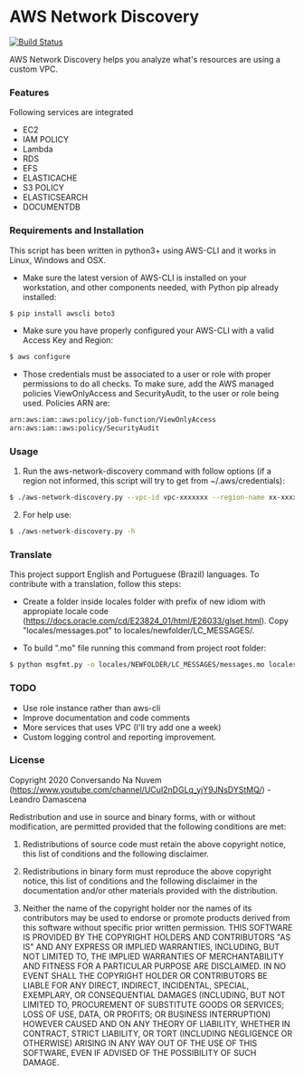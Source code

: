 # AWS Network Discovery

[![Build Status](https://travis-ci.org/joemccann/dillinger.svg?branch=master)](https://travis-ci.org/joemccann/dillinger)

AWS Network Discovery helps you analyze what's resources are using a custom VPC.

### Features

Following services are integrated

  - EC2
  - IAM POLICY
  - Lambda
  - RDS
  - EFS 
  - ELASTICACHE
  - S3 POLICY
  - ELASTICSEARCH
  - DOCUMENTDB

### Requirements and Installation

This script has been written in python3+ using AWS-CLI and it works in Linux, Windows and OSX.

- Make sure the latest version of AWS-CLI is installed on your workstation, and other components needed, with Python pip already installed:

```sh
$ pip install awscli boto3
```

- Make sure you have properly configured your AWS-CLI with a valid Access Key and Region:

```sh
$ aws configure
```

- Those credentials must be associated to a user or role with proper permissions to do all checks. To make sure, add the AWS managed policies ViewOnlyAccess and SecurityAudit, to the user or role being used. Policies ARN are:

```sh
arn:aws:iam::aws:policy/job-function/ViewOnlyAccess
arn:aws:iam::aws:policy/SecurityAudit
```

### Usage

1. Run the aws-network-discovery command with follow options (if a region not informed, this script will try to get from ~/.aws/credentials):

```sh
$ ./aws-network-discovery.py --vpc-id vpc-xxxxxxx --region-name xx-xxxx-xxx
```

2. For help use:

```sh
$ ./aws-network-discovery.py -h
```

### Translate

This project support English and Portuguese (Brazil) languages. To contribute with a translation, follow this steps:

- Create a folder inside locales folder with prefix of new idiom with appropiate locale code (https://docs.oracle.com/cd/E23824_01/html/E26033/glset.html). Copy "locales/messages.pot" to locales/newfolder/LC_MESSAGES/.

- To build ".mo" file running this command from project root folder:

```sh
$ python msgfmt.py -o locales/NEWFOLDER/LC_MESSAGES/messages.mo locales/NEWFOLDER/LC_MESSAGES/messages
```


### TODO

- Use role instance rather than aws-cli
- Improve documentation and code comments
- More services that uses VPC (I'll try add one a week)
- Custom logging control and reporting improvement.

### License

Copyright 2020 Conversando Na Nuvem (https://www.youtube.com/channel/UCuI2nDGLq_yjY9JNsDYStMQ/) - Leandro Damascena

Redistribution and use in source and binary forms, with or without modification, are permitted provided that the
following conditions are met:

1. Redistributions of source code must retain the above copyright notice, this list of conditions and the following
disclaimer.

2. Redistributions in binary form must reproduce the above copyright notice, this list of conditions and the
following disclaimer in the documentation and/or other materials provided with the distribution.

3. Neither the name of the copyright holder nor the names of its contributors may be used to endorse or promote
products derived from this software without specific prior written permission.
THIS SOFTWARE IS PROVIDED BY THE COPYRIGHT HOLDERS AND CONTRIBUTORS "AS IS" AND ANY EXPRESS OR IMPLIED WARRANTIES,
INCLUDING, BUT NOT LIMITED TO, THE IMPLIED WARRANTIES OF MERCHANTABILITY AND FITNESS FOR A PARTICULAR PURPOSE ARE
DISCLAIMED. IN NO EVENT SHALL THE COPYRIGHT HOLDER OR CONTRIBUTORS BE LIABLE FOR ANY DIRECT, INDIRECT, INCIDENTAL,
SPECIAL, EXEMPLARY, OR CONSEQUENTIAL DAMAGES (INCLUDING, BUT NOT LIMITED TO, PROCUREMENT OF SUBSTITUTE GOODS OR
SERVICES; LOSS OF USE, DATA, OR PROFITS; OR BUSINESS INTERRUPTION) HOWEVER CAUSED AND ON ANY THEORY OF LIABILITY,
WHETHER IN CONTRACT, STRICT LIABILITY, OR TORT (INCLUDING NEGLIGENCE OR OTHERWISE) ARISING IN ANY WAY OUT OF THE
USE OF THIS SOFTWARE, EVEN IF ADVISED OF THE POSSIBILITY OF SUCH DAMAGE.

